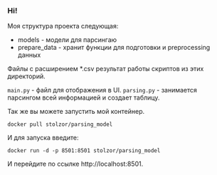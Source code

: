### Hi!
Моя структура проекта следующая:

 * models - модели для парсингаю
 * prepare_data - хранит функции для подготовки и preprocessing данных

Файлы с расширением *.csv результат работы скриптов из этих директорий. 

`main.py` - файл для отображения в UI.
`parsing.py` - занимается парсингом всей информацией и создает таблицу.

Так же вы можете запустить мой контейнер.

``docker pull stolzor/parsing_model``

И для запуска введите:

``docker run -d -p 8501:8501 stolzor/parsing_model``

И перейдите по ссылке http://localhost:8501.